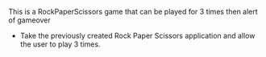 This is a RockPaperScissors game that can be played for 3 times then alert of gameover 



- Take the previously created Rock Paper Scissors application and allow the user to play 3 times.
